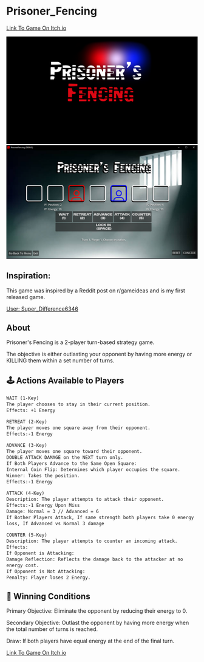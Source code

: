 # Prisoner_Fencing

[Link To Game On Itch.io](https://wyattalexander-001.itch.io/prisoner-fencing)

![image info](./screen_caps/bg.png)
![image info](./screen_caps/main.png)

## Inspiration:
This game was inspired by a Reddit post on r/gameideas and is my first released game. 

[User: Super_Difference6346](https://www.reddit.com/r/gameideas/comments/1i3ykwt/prisonners_fencing_a_game_i_...)

## About

Prisoner's Fencing is a 2-player turn-based strategy game. 

The objective is either outlasting your opponent by having more energy or KILLING them within a set number of turns.

## 🕹️ Actions Available to Players

```
WAIT (1-Key)
The player chooses to stay in their current position.
Effects: +1 Energy
```

```
RETREAT (2-Key)
The player moves one square away from their opponent.
Effects:-1 Energy
```
```
ADVANCE (3-Key)
The player moves one square toward their opponent.
DOUBLE ATTACK DAMAGE on the NEXT turn only.
If Both Players Advance to the Same Open Square:
Internal Coin Flip: Determines which player occupies the square.
Winner: Takes the position.
Effects:-1 Energy
```
```
ATTACK (4-Key)
Description: The player attempts to attack their opponent.
Effects:-1 Energy Upon Miss
Damage: Normal = 3 // Advanced = 6
If Bother Players Attack, If same strength both players take 0 energy loss, If Advanced vs Normal 3 damage
```
```
COUNTER (5-Key)
Description: The player attempts to counter an incoming attack.
Effects:
If Opponent is Attacking:
Damage Reflection: Reflects the damage back to the attacker at no energy cost.
If Opponent is Not Attacking:
Penalty: Player loses 2 Energy.
```

## 🏁 Winning Conditions

Primary Objective: Eliminate the opponent by reducing their energy to 0.

Secondary Objective: Outlast the opponent by having more energy when the total number of turns is reached.

Draw: If both players have equal energy at the end of the final turn.

[Link To Game On Itch.io](https://wyattalexander-001.itch.io/prisoner-fencing)
